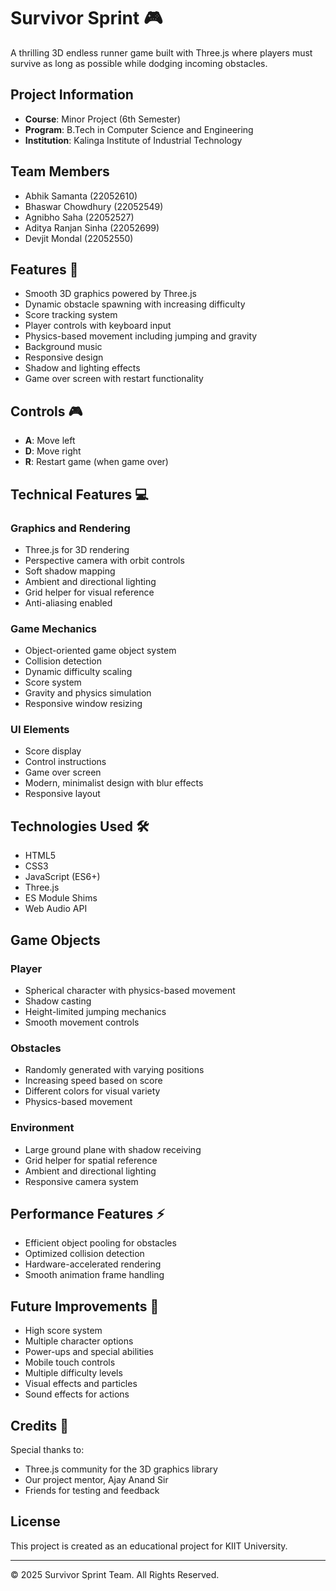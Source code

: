 # Survivor Sprint 🎮

A thrilling 3D endless runner game built with Three.js where players must survive as long as possible while dodging incoming obstacles.

## Project Information
- **Course**: Minor Project (6th Semester)
- **Program**: B.Tech in Computer Science and Engineering
- **Institution**: Kalinga Institute of Industrial Technology

## Team Members
- Abhik Samanta (22052610)
- Bhaswar Chowdhury (22052549)
- Agnibho Saha (22052527)
- Aditya Ranjan Sinha (22052699)
- Devjit Mondal (22052550)

## Features 🌟

- Smooth 3D graphics powered by Three.js
- Dynamic obstacle spawning with increasing difficulty
- Score tracking system
- Player controls with keyboard input
- Physics-based movement including jumping and gravity
- Background music
- Responsive design
- Shadow and lighting effects
- Game over screen with restart functionality

## Controls 🎮
- **A**: Move left
- **D**: Move right
- **R**: Restart game (when game over)

## Technical Features 💻

### Graphics and Rendering
- Three.js for 3D rendering
- Perspective camera with orbit controls
- Soft shadow mapping
- Ambient and directional lighting
- Grid helper for visual reference
- Anti-aliasing enabled

### Game Mechanics
- Object-oriented game object system
- Collision detection
- Dynamic difficulty scaling
- Score system
- Gravity and physics simulation
- Responsive window resizing

### UI Elements
- Score display
- Control instructions
- Game over screen
- Modern, minimalist design with blur effects
- Responsive layout

## Technologies Used 🛠️

- HTML5
- CSS3
- JavaScript (ES6+)
- Three.js
- ES Module Shims
- Web Audio API

## Game Objects

### Player
- Spherical character with physics-based movement
- Shadow casting
- Height-limited jumping mechanics
- Smooth movement controls

### Obstacles
- Randomly generated with varying positions
- Increasing speed based on score
- Different colors for visual variety
- Physics-based movement

### Environment
- Large ground plane with shadow receiving
- Grid helper for spatial reference
- Ambient and directional lighting
- Responsive camera system

## Performance Features ⚡

- Efficient object pooling for obstacles
- Optimized collision detection
- Hardware-accelerated rendering
- Smooth animation frame handling


## Future Improvements 🔮

- High score system
- Multiple character options
- Power-ups and special abilities
- Mobile touch controls
- Multiple difficulty levels
- Visual effects and particles
- Sound effects for actions

## Credits 🙏

Special thanks to:
- Three.js community for the 3D graphics library
- Our project mentor, Ajay Anand Sir
- Friends for testing and feedback

## License

This project is created as an educational project for KIIT University.

---
© 2025 Survivor Sprint Team. All Rights Reserved.
